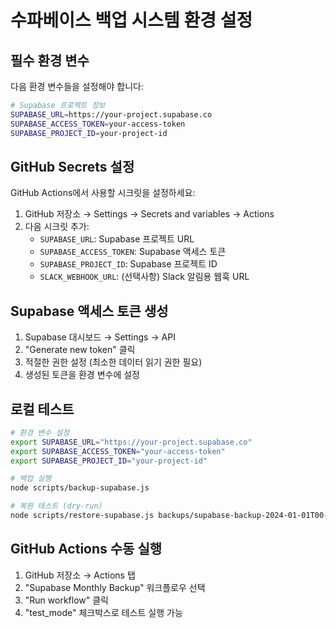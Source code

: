 # 수파베이스 백업 시스템 환경 설정

## 필수 환경 변수

다음 환경 변수들을 설정해야 합니다:

```bash
# Supabase 프로젝트 정보
SUPABASE_URL=https://your-project.supabase.co
SUPABASE_ACCESS_TOKEN=your-access-token
SUPABASE_PROJECT_ID=your-project-id
```

## GitHub Secrets 설정

GitHub Actions에서 사용할 시크릿을 설정하세요:

1. GitHub 저장소 → Settings → Secrets and variables → Actions
2. 다음 시크릿 추가:
   - `SUPABASE_URL`: Supabase 프로젝트 URL
   - `SUPABASE_ACCESS_TOKEN`: Supabase 액세스 토큰
   - `SUPABASE_PROJECT_ID`: Supabase 프로젝트 ID
   - `SLACK_WEBHOOK_URL`: (선택사항) Slack 알림용 웹훅 URL

## Supabase 액세스 토큰 생성

1. Supabase 대시보드 → Settings → API
2. "Generate new token" 클릭
3. 적절한 권한 설정 (최소한 데이터 읽기 권한 필요)
4. 생성된 토큰을 환경 변수에 설정

## 로컬 테스트

```bash
# 환경 변수 설정
export SUPABASE_URL="https://your-project.supabase.co"
export SUPABASE_ACCESS_TOKEN="your-access-token"
export SUPABASE_PROJECT_ID="your-project-id"

# 백업 실행
node scripts/backup-supabase.js

# 복원 테스트 (dry-run)
node scripts/restore-supabase.js backups/supabase-backup-2024-01-01T00-00-00.zip --dry-run
```

## GitHub Actions 수동 실행

1. GitHub 저장소 → Actions 탭
2. "Supabase Monthly Backup" 워크플로우 선택
3. "Run workflow" 클릭
4. "test_mode" 체크박스로 테스트 실행 가능
